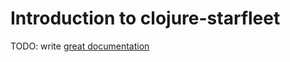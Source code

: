 # Introduction to clojure-starfleet

TODO: write [great documentation](http://jacobian.org/writing/what-to-write/)
